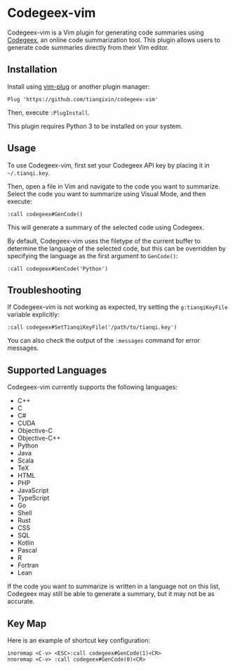 
# Codegeex-vim

Codegeex-vim is a Vim plugin for generating code summaries using [Codegeex](https://www.codegeex.com/), an online code summarization tool. This plugin allows users to generate code summaries directly from their Vim editor.

## Installation

Install using [vim-plug](https://github.com/junegunn/vim-plug) or another plugin manager:

```
Plug 'https://github.com/tianqixin/codegeex-vim'
```

Then, execute `:PlugInstall`.

This plugin requires Python 3 to be installed on your system.

## Usage

To use Codegeex-vim, first set your Codegeex API key by placing it in `~/.tianqi.key`.

Then, open a file in Vim and navigate to the code you want to summarize. Select the code you want to summarize using Visual Mode, and then execute:

```
:call codegeex#GenCode()
```

This will generate a summary of the selected code using Codegeex.

By default, Codegeex-vim uses the filetype of the current buffer to determine the language of the selected code, but this can be overridden by specifying the language as the first argument to `GenCode()`:

```
:call codegeex#GenCode('Python')
```

## Troubleshooting

If Codegeex-vim is not working as expected, try setting the `g:tianqiKeyFile` variable explicitly:

```
:call codegeex#SetTianqiKeyFile('/path/to/tianqi.key')
```

You can also check the output of the `:messages` command for error messages.

## Supported Languages

Codegeex-vim currently supports the following languages:

- C++
- C
- C#
- CUDA
- Objective-C
- Objective-C++
- Python
- Java
- Scala
- TeX
- HTML
- PHP
- JavaScript
- TypeScript
- Go
- Shell
- Rust
- CSS
- SQL
- Kotlin
- Pascal
- R
- Fortran
- Lean

If the code you want to summarize is written in a language not on this list, Codegeex may still be able to generate a summary, but it may not be as accurate.

## Key Map

Here is an example of shortcut key configuration:

```vim
inoremap <C-v> <ESC>:call codegeex#GenCode(1)<CR>
nnoremap <C-v> :call codegeex#GenCode(0)<CR>
```

